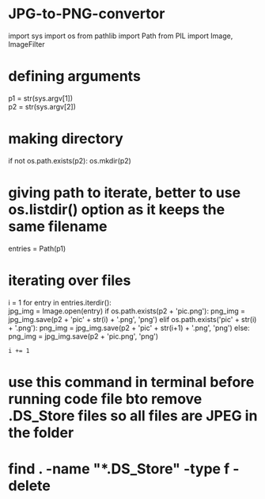 # JPG-to-PNG-convertor
import sys
import os
from pathlib import Path
from PIL import Image, ImageFilter
     
# defining arguments
p1 = str(sys.argv[1])  
p2 = str(sys.argv[2])

# making directory
if not os.path.exists(p2):
    os.mkdir(p2)

# giving path to iterate, better to use os.listdir() option as it keeps the same filename
entries = Path(p1)      

# iterating over files
i = 1
for entry in entries.iterdir():         
    jpg_img = Image.open(entry)
    if os.path.exists(p2 + 'pic.png'):
        png_img = jpg_img.save(p2 + 'pic' + str(i) + '.png', 'png')
    elif os.path.exists('pic' + str(i) + '.png'):
        png_img = jpg_img.save(p2 + 'pic' + str(i+1) + '.png', 'png')
    else:
        png_img = jpg_img.save(p2 + 'pic.png', 'png')


    i += 1



# use this command in terminal before running code file bto remove .DS_Store files so all files are JPEG in the folder
# find . -name "*.DS_Store" -type f -delete




